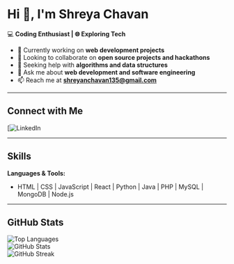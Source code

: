 # Hi 👋, I'm Shreya Chavan  
💻 **Coding Enthusiast | 🌐 Exploring Tech**  

- 🔭 Currently working on **web development projects**  
- 👯 Looking to collaborate on **open source projects and hackathons**  
- 🤝 Seeking help with **algorithms and data structures**  
- 💬 Ask me about **web development and software engineering**  
- 📫 Reach me at **shreyanchavan135@gmail.com**  

---

## Connect with Me  
[![LinkedIn](https://www.linkedin.com/in/shreyanavnathchavan/)  

---

## Skills  
**Languages & Tools:**  
- HTML | CSS | JavaScript | React | Python | Java | PHP | MySQL | MongoDB | Node.js  

---

## GitHub Stats  
![Top Languages](https://github-readme-stats.vercel.app/api/top-langs/?username=ShreyaaNChavan&layout=compact&theme=default)  
![GitHub Stats](https://github-readme-stats.vercel.app/api?username=ShreyaaNChavan&show_icons=true&theme=default)  
![GitHub Streak](https://github-readme-streak-stats.herokuapp.com/?user=ShreyaaNChavan&theme=default)  
